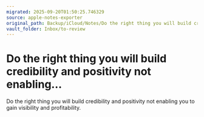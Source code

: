 ```yaml
---
migrated: 2025-09-20T01:50:25.746329
source: apple-notes-exporter
original_path: Backup/iCloud/Notes/Do the right thing you will build credibility and positivity not enabling….md
vault_folder: Inbox/to-review
---
```

# Do the right thing you will build credibility and positivity not enabling…

Do the right thing you will build credibility and positivity not enabling you to gain visibility and profitability. 
